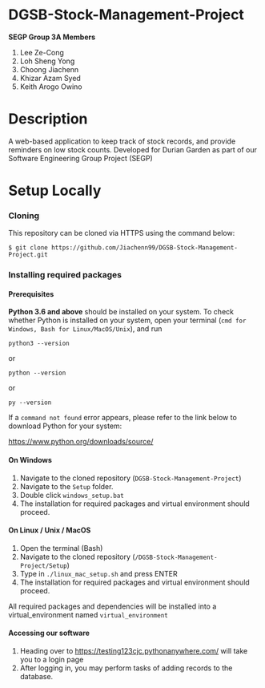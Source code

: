 # DGSB-Stock-Management-Project
**__SEGP Group 3A Members__**
1. Lee Ze-Cong
2. Loh Sheng Yong
3. Choong Jiachenn
4. Khizar Azam Syed
5. Keith Arogo Owino

# Description
A web-based application to keep track of stock records, and provide reminders on low stock counts. Developed for Durian Garden as part of our Software Engineering Group Project (SEGP)

# Setup Locally
### Cloning
This repository can be cloned via HTTPS using the command below:
```
$ git clone https://github.com/Jiachenn99/DGSB-Stock-Management-Project.git
```

### Installing required packages
#### Prerequisites 
**Python 3.6 and above** should be installed on your system. To check whether Python is installed on your system, open your terminal (`cmd for Windows, Bash for Linux/MacOS/Unix`), and run 
```
python3 --version
```
or
```
python --version 
```
or
```
py --version
```

If a `command not found` error appears, please refer to the link below to download Python for your system:

https://www.python.org/downloads/source/

#### On Windows
1. Navigate to the cloned repository (`DGSB-Stock-Management-Project`)
2. Navigate to the `Setup` folder.
3. Double click `windows_setup.bat`
4. The installation for required packages and virtual environment should proceed.

#### On Linux / Unix / MacOS
1. Open the terminal (Bash)
2. Navigate to the cloned repository (`/DGSB-Stock-Management-Project/Setup`)
3. Type in `./linux_mac_setup.sh` and press ENTER
4. The installation for required packages and virtual environment should proceed.

All required packages and dependencies will be installed into a virtual_environment named `virtual_environment`

#### Accessing our software
1. Heading over to https://testing123cjc.pythonanywhere.com/ will take you to a login page
2. After logging in, you may perform tasks of adding records to the database.


